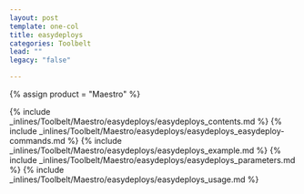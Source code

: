 ```yaml
---
layout: post
template: one-col
title: easydeploys
categories: Toolbelt
lead: ""
legacy: "false"

---
```

{% assign product = "Maestro" %}

{% include _inlines/Toolbelt/Maestro/easydeploys/easydeploys_contents.md %}
{% include _inlines/Toolbelt/Maestro/easydeploys/easydeploys_easydeploy-commands.md %}
{% include _inlines/Toolbelt/Maestro/easydeploys/easydeploys_example.md %}
{% include _inlines/Toolbelt/Maestro/easydeploys/easydeploys_parameters.md %}
{% include _inlines/Toolbelt/Maestro/easydeploys/easydeploys_usage.md %}
